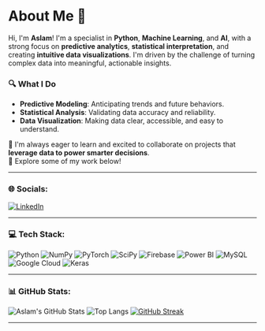 # **About Me** 👋

Hi, I'm **Aslam**! I'm a specialist in **Python**, **Machine Learning**, and **AI**, with a strong focus on **predictive analytics**, **statistical interpretation**, and creating **intuitive data visualizations**. I'm driven by the challenge of turning complex data into meaningful, actionable insights.


### 🔍 What I Do

- **Predictive Modeling**: Anticipating trends and future behaviors.  
- **Statistical Analysis**: Validating data accuracy and reliability.  
- **Data Visualization**: Making data clear, accessible, and easy to understand.


🌱 I'm always eager to learn and excited to collaborate on projects that **leverage data to power smarter decisions**.  
📂 Explore some of my work below!


---

### 🌐 Socials:

[![LinkedIn](https://img.shields.io/badge/LinkedIn-blue?logo=linkedin&style=for-the-badge)](https://www.linkedin.com/in/azlamayoob/)

---

### 💻 Tech Stack:

![Python](https://img.shields.io/badge/Python-3776AB?style=for-the-badge&logo=python&logoColor=white)
![NumPy](https://img.shields.io/badge/NumPy-013243?style=for-the-badge&logo=numpy)
![PyTorch](https://img.shields.io/badge/PyTorch-EE4C2C?style=for-the-badge&logo=pytorch)
![SciPy](https://img.shields.io/badge/SciPy-8CAAE6?style=for-the-badge&logo=scipy)
![Firebase](https://img.shields.io/badge/Firebase-FFCA28?style=for-the-badge&logo=firebase)
![Power BI](https://img.shields.io/badge/Power%20BI-F2C811?style=for-the-badge&logo=powerbi)
![MySQL](https://img.shields.io/badge/MySQL-00000F?style=for-the-badge&logo=mysql)
![Google Cloud](https://img.shields.io/badge/Google%20Cloud-4285F4?style=for-the-badge&logo=googlecloud)
![Keras](https://img.shields.io/badge/Keras-D00000?style=for-the-badge&logo=keras)

---

### 📊 GitHub Stats:

![Aslam's GitHub Stats](https://github-readme-stats.vercel.app/api?username=YOUR-USERNAME&show_icons=true&theme=radical)
![Top Langs](https://github-readme-stats.vercel.app/api/top-langs/?username=YOUR-USERNAME&layout=compact&theme=radical)
[![GitHub Streak](https://streak-stats.demolab.com/?user=YOUR-USERNAME&theme=radical)](https://git.io/streak-stats)

---

